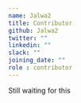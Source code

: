 ```yaml
---
name: Jalwa2
title: Contributor
github: Jalwa2
twitter: ""
linkedin: ""
slack: ""
joining_date: ""
role : contributor
---
```


Still waiting for this
